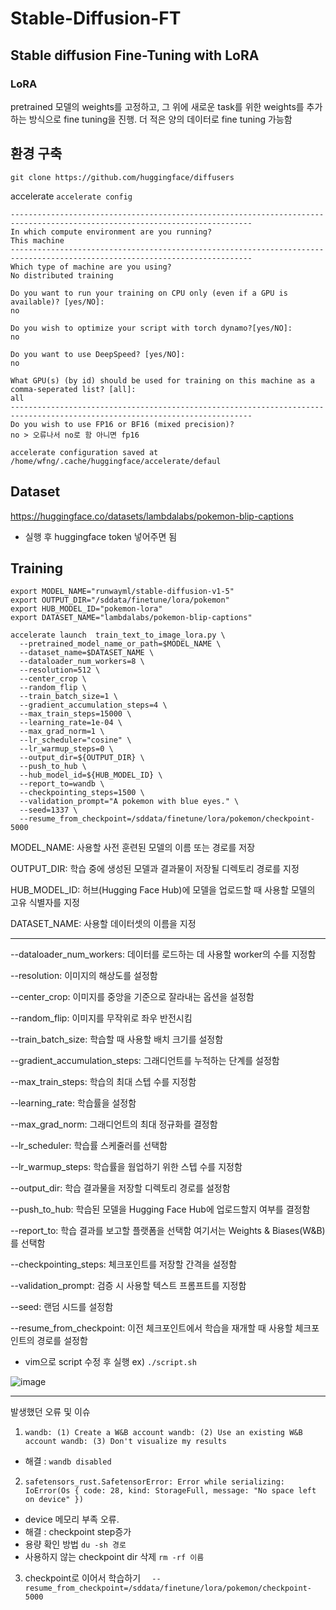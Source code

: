 # Stable-Diffusion-FT

## **Stable diffusion Fine-Tuning with LoRA**

### **LoRA**

pretrained 모델의 weights를 고정하고, 그 위에 새로운 task를 위한 weights를 추가하는 방식으로 fine tuning을 진행. 더 적은 양의 데이터로 fine tuning 가능함


## 환경 구축
```git clone https://github.com/huggingface/diffusers```

accelerate
```accelerate config```
```
----------------------------------------------------------------------------------------------------------------------------
In which compute environment are you running?
This machine
----------------------------------------------------------------------------------------------------------------------------
Which type of machine are you using?
No distributed training

Do you want to run your training on CPU only (even if a GPU is available)? [yes/NO]:
no

Do you wish to optimize your script with torch dynamo?[yes/NO]:
no

Do you want to use DeepSpeed? [yes/NO]: 
no

What GPU(s) (by id) should be used for training on this machine as a comma-seperated list? [all]:
all
----------------------------------------------------------------------------------------------------------------------------
Do you wish to use FP16 or BF16 (mixed precision)?
no > 오류나서 no로 함 아니면 fp16

accelerate configuration saved at /home/wfng/.cache/huggingface/accelerate/defaul
```


## Dataset
https://huggingface.co/datasets/lambdalabs/pokemon-blip-captions

- 실행 후 huggingface token 넣어주면 됨

## Training
```
export MODEL_NAME="runwayml/stable-diffusion-v1-5"
export OUTPUT_DIR="/sddata/finetune/lora/pokemon"
export HUB_MODEL_ID="pokemon-lora"
export DATASET_NAME="lambdalabs/pokemon-blip-captions"

accelerate launch  train_text_to_image_lora.py \
  --pretrained_model_name_or_path=$MODEL_NAME \
  --dataset_name=$DATASET_NAME \
  --dataloader_num_workers=8 \
  --resolution=512 \
  --center_crop \
  --random_flip \
  --train_batch_size=1 \
  --gradient_accumulation_steps=4 \
  --max_train_steps=15000 \
  --learning_rate=1e-04 \
  --max_grad_norm=1 \
  --lr_scheduler="cosine" \
  --lr_warmup_steps=0 \
  --output_dir=${OUTPUT_DIR} \
  --push_to_hub \
  --hub_model_id=${HUB_MODEL_ID} \
  --report_to=wandb \
  --checkpointing_steps=1500 \
  --validation_prompt="A pokemon with blue eyes." \
  --seed=1337 \
  --resume_from_checkpoint=/sddata/finetune/lora/pokemon/checkpoint-5000
```
MODEL_NAME: 사용할 사전 훈련된 모델의 이름 또는 경로를 저장

OUTPUT_DIR: 학습 중에 생성된 모델과 결과물이 저장될 디렉토리 경로를 지정

HUB_MODEL_ID: 허브(Hugging Face Hub)에 모델을 업로드할 때 사용할 모델의 고유 식별자를 지정

DATASET_NAME: 사용할 데이터셋의 이름을 지정

---

--dataloader_num_workers: 데이터를 로드하는 데 사용할 worker의 수를 지정함

--resolution: 이미지의 해상도를 설정함

--center_crop: 이미지를 중앙을 기준으로 잘라내는 옵션을 설정함

--random_flip: 이미지를 무작위로 좌우 반전시킴

--train_batch_size: 학습할 때 사용할 배치 크기를 설정함

--gradient_accumulation_steps: 그래디언트를 누적하는 단계를 설정함

--max_train_steps: 학습의 최대 스텝 수를 지정함

--learning_rate: 학습률을 설정함

--max_grad_norm: 그래디언트의 최대 정규화를 결정함

--lr_scheduler: 학습률 스케줄러를 선택함

--lr_warmup_steps: 학습률을 웜업하기 위한 스텝 수를 지정함

--output_dir: 학습 결과물을 저장할 디렉토리 경로를 설정함

--push_to_hub: 학습된 모델을 Hugging Face Hub에 업로드할지 여부를 결정함

--report_to: 학습 결과를 보고할 플랫폼을 선택함 여기서는 Weights & Biases(W&B)를 선택함

--checkpointing_steps: 체크포인트를 저장할 간격을 설정함

--validation_prompt: 검증 시 사용할 텍스트 프롬프트를 지정함

--seed: 랜덤 시드를 설정함

--resume_from_checkpoint: 이전 체크포인트에서 학습을 재개할 때 사용할 체크포인트의 경로를 설정함


- vim으로 script 수정 후 실행
ex) `./script.sh`

![image](https://github.com/harim061/Stable-Diffusion-FT/assets/90364684/2d264d28-424f-4121-a7b2-4a9546cbfda8)

--- 
발생했던 오류 및 이슈
1. `wandb: (1) Create a W&B account
wandb: (2) Use an existing W&B account
wandb: (3) Don't visualize my results`
- 해결 : `wandb disabled`
  
2. `safetensors_rust.SafetensorError: Error while serializing: IoError(Os { code: 28, kind: StorageFull, message: "No space left on device" })`
- device 메모리 부족 오류.
- 해결 : checkpoint step증가
- 용량 확인 방법 `du -sh 경로`
- 사용하지 않는 checkpoint dir 삭제 `rm -rf 이름`

3. checkpoint로 이어서 학습하기
`  --resume_from_checkpoint=/sddata/finetune/lora/pokemon/checkpoint-5000`
